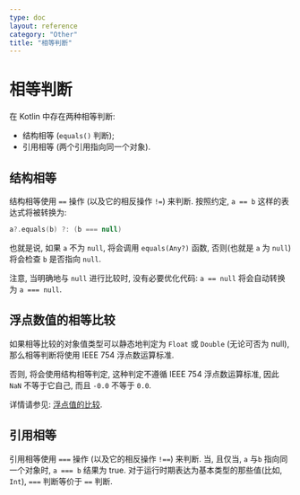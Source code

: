 ```yaml
---
type: doc
layout: reference
category: "Other"
title: "相等判断"
---
```


# 相等判断

在 Kotlin 中存在两种相等判断:

* 结构相等 (`equals()` 判断);
* 引用相等 (两个引用指向同一个对象).

## 结构相等

结构相等使用 `==` 操作 (以及它的相反操作 `!=`) 来判断. 按照约定, `a == b` 这样的表达式将被转换为:

``` kotlin
a?.equals(b) ?: (b === null)
```

也就是说, 如果 `a` 不为 `null`, 将会调用 `equals(Any?)` 函数, 否则(也就是 `a` 为 `null`) 将会检查 `b` 是否指向 `null`.

注意, 当明确地与 `null` 进行比较时, 没有必要优化代码: `a == null` 将会自动转换为 `a === null`.

## 浮点数值的相等比较

如果相等比较的对象值类型可以静态地判定为 `Float` 或 `Double` (无论可否为 null), 那么相等判断将使用 IEEE 754 浮点数运算标准.

否则, 将会使用结构相等判定, 这种判定不遵循 IEEE 754 浮点数运算标准, 因此 `NaN` 不等于它自己, 而且 `-0.0` 不等于 `0.0`.

详情请参见: [浮点值的比较](basic-types.html#floating-point-numbers-comparison).

## 引用相等

引用相等使用 `===` 操作 (以及它的相反操作 `!==`) 来判断. 当, 且仅当, `a` 与`b` 指向同一个对象时, `a === b` 结果为 true.
对于运行时期表达为基本类型的那些值(比如, `Int`), `===` 判断等价于 `==` 判断.
